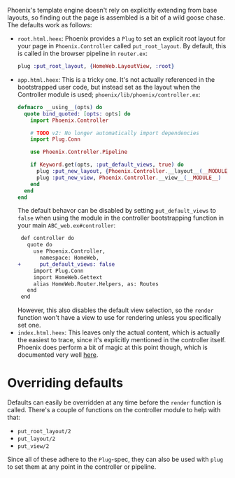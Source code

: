 Phoenix's template engine doesn't rely on explicitly extending from base layouts, so finding out the page is assembled is a bit of a wild goose chase. The defaults work as follows:

- `root.html.heex`:
  Phoenix provides a `Plug` to set an explicit root layout for your page in `Phoenix.Controller` called `put_root_layout`. By default, this is called in the browser pipeline in `router.ex`:
  ```elixir
  plug :put_root_layout, {HomeWeb.LayoutView, :root}
  ```
- `app.html.heex`:
  This is a tricky one. It's not actually referenced in the bootstrapped user code, but instead set as the layout when the Controller module is used; `phoenix/lib/phoenix/controller.ex`:
  ```elixir
  defmacro __using__(opts) do  
    quote bind_quoted: [opts: opts] do  
      import Phoenix.Controller  

      # TODO v2: No longer automatically import dependencies  
      import Plug.Conn  

      use Phoenix.Controller.Pipeline  

      if Keyword.get(opts, :put_default_views, true) do  
        plug :put_new_layout, {Phoenix.Controller.__layout__(__MODULE__, opts), :app}  
        plug :put_new_view, Phoenix.Controller.__view__(__MODULE__)  
      end  
    end
  end
  ```
  The default behavor can be disabled by setting `put_default_views` to `false` when using the module in the controller bootstrapping function in your main `ABC_web.ex#controller`:
  ```diff
   def controller do  
     quote do  
       use Phoenix.Controller, 
         namespace: HomeWeb,
  +      put_default_views: false
       import Plug.Conn  
       import HomeWeb.Gettext  
       alias HomeWeb.Router.Helpers, as: Routes  
     end  
   end
  ```
  However, this also disables the default view selection, so the `render` function won't have a view to use for rendering unless you specifically set one.
- `index.html.heex`:
  This leaves only the actual content, which is actually the easiest to trace, since it's explicitly mentioned in the controller itself.
  Phoenix does perform a bit of magic at this point though, which is documented very well [here](https://hexdocs.pm/phoenix/views.html#understanding-template-compilation).
  
# Overriding defaults

Defaults can easily be overridden at any time before the `render` function is called. There's a couple of functions on the controller module to help with that:
- `put_root_layout/2`
- `put_layout/2`
- `put_view/2`

Since all of these adhere to the `Plug`-spec, they can also be used with `plug` to set them at any point in the controller or pipeline.